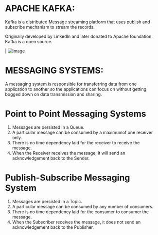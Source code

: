 # APACHE KAFKA:

Kafka is a distributed Message streaming platform that uses publish and subscribe mechanism to stream the records.

Originally developed by LinkedIn and later donated to Apache foundation. Kafka is a open source.

| ![image](https://user-images.githubusercontent.com/79099288/177265955-d6c2b941-0c22-4180-9de2-e2319819f5d4.png)

# MESSAGING SYSTEMS:
A messaging system is responsible for transferring data from one application to another so the applications can focus on without getting bogged down on data transmission and sharing.

# Point to Point Messaging Systems
1. Messages are persisted in a Queue.
2. A particular message can be consumed by a maximumof one receiver only.
3. There is no time dependency laid for the receiver to receive the message.
4. When the Receiver receives the message, it will send an acknowledgement back to the Sender.

# Publish-Subscribe Messaging System
1. Messages are persisted in a Topic.
2. A particular message can be consumed by any number of consumers.
3. There is no time dependency laid for the consumer to consumer the message.
4. When the Subscriber receives the message, it does not send an acknowledgement back to the Publisher.

